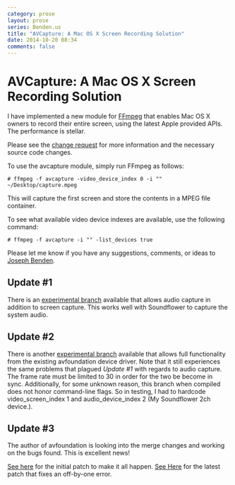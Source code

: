 ```yaml
---
category: prose
layout: prose
series: Benden.us
title: "AVCapture: A Mac OS X Screen Recording Solution"
date: 2014-10-20 08:34
comments: false
---
```


AVCapture: A Mac OS X Screen Recording Solution
===============================================

I have implemented a new module for [FFmpeg](http://www.ffmpeg.org/) that enables Mac OS X
owners to record their entire screen, using the latest Apple provided
APIs. The performance is stellar.

Please see the
[change request](https://github.com/FFmpeg/FFmpeg/pull/75) for more
information and the necessary source code changes.

To use the avcapture module, simply run FFmpeg as follows:

    # ffmpeg -f avcapture -video_device_index 0 -i "" ~/Desktop/capture.mpeg

This will capture the first screen and store the contents in a MPEG
file container.

To see what available video device indexes are available, use the
following command:

    # ffmpeg -f avcapture -i "" -list_devices true

Please let me know if you have any suggestions, comments, or ideas to
[Joseph Benden](mailto:joe@benden.us).

Update #1
---------

There is an [experimental branch](https://github.com/jbenden/FFmpeg/tree/avcapture-audio) available that allows audio capture in
addition to screen capture. This works well with Soundflower to capture
the system audio.

Update #2
---------

There is another [experimental branch](https://github.com/jbenden/FFmpeg/tree/avfoundation) available that allows full functionality from the
existing avfoundation device driver. Note that it still experiences the
same problems that plagued *Update #1* with regards to audio capture. The
frame rate must be limited to 30 in order for the two be become in sync.
Additionally, for some unknown reason, this branch when compiled does not
honor command-line flags. So in testing, I had to hardcode video_screen_index 1 and audio_device_index 2 (My Soundflower 2ch device.).

Update #3
---------

The author of avfoundation is looking into the merge changes and working
on the bugs found. This is excellent news!

[See here](https://ffmpeg.org/pipermail/ffmpeg-devel/2014-October/164470.html) for the initial patch to make it all happen.
[See Here](https://ffmpeg.org/pipermail/ffmpeg-devel/2014-October/164526.html) for the latest patch that fixes an off-by-one error.

